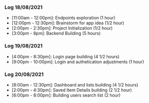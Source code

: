 ### Log 18/08/2021

- [11:00am - 12:00pm]: Endpoints exploration (1 hour)
- [12:00pm - 12:30pm]: Brainstorm for app idea (1/2 hour)
- [2:00pm - 2:30pm]: Project Initialization (1/2 hour)
- [3:00pm - 8pm]: Backend Building (5 hours)

### Log 19/08/2021

- [4:00pm - 8:30pm]: Login page building (4 1/2 hours)
- [9:00pm - 10:00pm]: Login and authetication adjustments (1 hour)


### Log 20/08/2021

- [8:00am - 12:30pm]: Dashboard and lists building (4 1/2 hours)
- [2:00pm - 4:30pm]: Saved Item Details building (2 1/2 hour)
- [6:00pm - 8:00pm]: Building users search list (2 hour)

